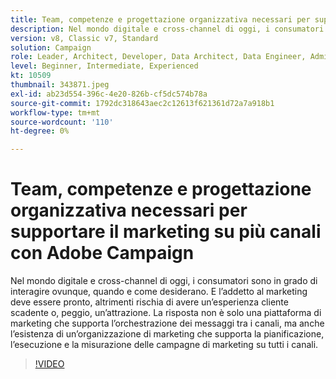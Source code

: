 ```yaml
---
title: Team, competenze e progettazione organizzativa necessari per supportare il marketing su più canali con Adobe Campaign
description: Nel mondo digitale e cross-channel di oggi, i consumatori sono in grado di interagire ovunque, quando e come desiderano.
version: v8, Classic v7, Standard
solution: Campaign
role: Leader, Architect, Developer, Data Architect, Data Engineer, Admin, User
level: Beginner, Intermediate, Experienced
kt: 10509
thumbnail: 343871.jpeg
exl-id: ab23d554-396c-4e20-826b-cf5dc574b78a
source-git-commit: 1792dc318643aec2c12613f621361d72a7a918b1
workflow-type: tm+mt
source-wordcount: '110'
ht-degree: 0%

---
```


# Team, competenze e progettazione organizzativa necessari per supportare il marketing su più canali con Adobe Campaign

Nel mondo digitale e cross-channel di oggi, i consumatori sono in grado di interagire ovunque, quando e come desiderano. E l’addetto al marketing deve essere pronto, altrimenti rischia di avere un’esperienza cliente scadente o, peggio, un’attrazione. La risposta non è solo una piattaforma di marketing che supporta l’orchestrazione dei messaggi tra i canali, ma anche l’esistenza di un’organizzazione di marketing che supporta la pianificazione, l’esecuzione e la misurazione delle campagne di marketing su tutti i canali.

>[!VIDEO](https://video.tv.adobe.com/v/343871/?quality=12&learn=on)
